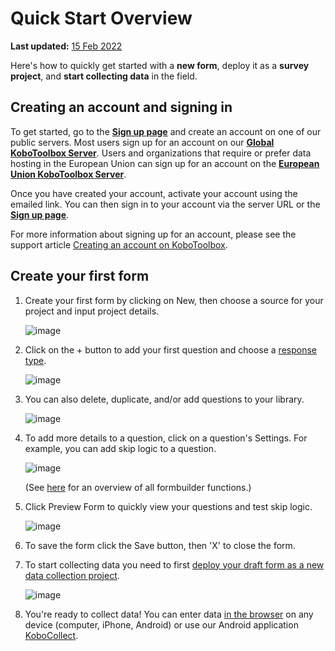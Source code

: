 # Quick Start Overview
**Last updated:** <a href="https://github.com/kobotoolbox/docs/blob/511ea4cb3c698a4b45e7c2b4efd1af4e356e811f/source/quick_start.md" class="reference">15 Feb 2022</a>

Here's how to quickly get started with a **new form**, deploy it as a **survey
project**, and **start collecting data** in the field.

## Creating an account and signing in

To get started, go to the [**Sign up page**](https://www.kobotoolbox.org/sign-up/) and create an account on one of our public servers. Most users sign up for an account on our [**Global KoboToolbox Server**](https://kf.kobotoolbox.org/). Users and organizations that require or prefer data hosting in the European Union can sign up for an account on the [**European Union KoboToolbox Server**](https://eu.kobotoolbox.org/). 

Once you have created your account, activate your account using the emailed link. You can then sign in to your account via the server URL or the [**Sign up page**](https://www.kobotoolbox.org/sign-up/).

For more information about signing up for an account, please see the support article [Creating an account on KoboToolbox](creating_account.md).

## Create your first form

1. Create your first form by clicking on New, then choose a source for your
   project and input project details.

    ![image](/images/quick_start/new_form.gif)

2. Click on the + button to add your first question and choose a
   [response type](question_types.md).

    ![image](/images/quick_start/add_question.gif)

3. You can also delete, duplicate, and/or add questions to your library.

    ![image](/images/quick_start/settings.gif)

4. To add more details to a question, click on a question's Settings. For
   example, you can add skip logic to a question.

    ![image](/images/quick_start/skip_logic.gif)

    (See [here](formbuilder.md) for an overview of all formbuilder functions.)

5. Click Preview Form to quickly view your questions and test skip logic.

    ![image](/images/quick_start/preview_form.gif)

6. To save the form click the Save button, then 'X' to close the form.

7. To start collecting data you need to first
   [deploy your draft form as a new data collection project](deploy_form_new_project.md).

    ![image](/images/quick_start/save.gif)

8. You're ready to collect data! You can enter data
   [in the browser](data_through_webforms.md) on any device (computer, iPhone,
   Android) or use our Android application
   [KoboCollect](kobocollect-android.md).

